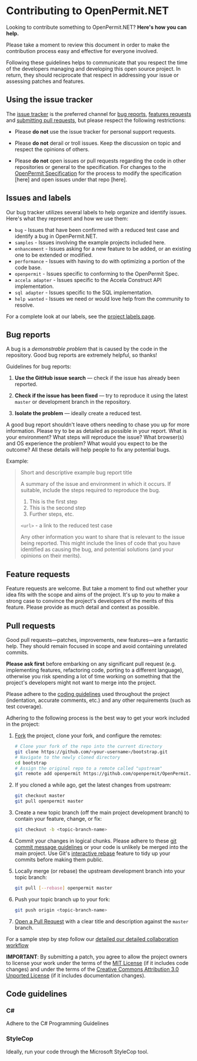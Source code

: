 # Contributing to OpenPermit.NET

Looking to contribute something to OpenPermit.NET? **Here's how you can help.**

Please take a moment to review this document in order to make the contribution
process easy and effective for everyone involved.

Following these guidelines helps to communicate that you respect the time of
the developers managing and developing this open source project. In return,
they should reciprocate that respect in addressing your issue or assessing
patches and features.


## Using the issue tracker

The [issue tracker](https://github.com/twbs/bootstrap/issues) is
the preferred channel for [bug reports](#bug-reports), [features requests](#feature-requests)
and [submitting pull requests](#pull-requests), but please respect the following
restrictions:

* Please **do not** use the issue tracker for personal support requests. 

* Please **do not** derail or troll issues. Keep the discussion on topic and
  respect the opinions of others.

* Please **do not** open issues or pull requests regarding the code in other repositories or general to the specification. 
  For changes to the [OpenPermit Specification](http://www.openpermit.org/docs/index.html) for the process to modify the 
  specification [here] and open issues under that repo [here].

## Issues and labels

Our bug tracker utilizes several labels to help organize and identify issues. Here's what they represent and how we use them:

- `bug` - Issues that have been confirmed with a reduced test case and identify a bug in OpenPermit.NET.
- `samples` - Issues involving the example projects included here.
- `enhancement` - Issues asking for a new feature to be added, or an existing one to be extended or modified.
- `performance` - Issues with having to do with optimizing a portion of the code base.
- `openpermit` - Issues specific to conforming to the OpenPermit Spec.
- `accela adapter` - Issues specific to the Accela Construct API implementation.
- `sql adapter` - Issues specific to the SQL implementation.
- `help wanted` - Issues we need or would love help from the community to resolve.


For a complete look at our labels, see the [project labels page](https://github.com/openpermit/OpenPermit.NET/labels).


## Bug reports

A bug is a _demonstrable problem_ that is caused by the code in the repository.
Good bug reports are extremely helpful, so thanks!

Guidelines for bug reports:

1. **Use the GitHub issue search** &mdash; check if the issue has already been
   reported.

2. **Check if the issue has been fixed** &mdash; try to reproduce it using the
   latest `master` or development branch in the repository.

3. **Isolate the problem** &mdash; ideally create a reduced test.

A good bug report shouldn't leave others needing to chase you up for more
information. Please try to be as detailed as possible in your report. What is
your environment? What steps will reproduce the issue? What browser(s) and OS
experience the problem? What would you expect to be the outcome? All these details
will help people to fix any potential bugs.

Example:

> Short and descriptive example bug report title
>
> A summary of the issue and environment in which it occurs. If
> suitable, include the steps required to reproduce the bug.
>
> 1. This is the first step
> 2. This is the second step
> 3. Further steps, etc.
>
> `<url>` - a link to the reduced test case
>
> Any other information you want to share that is relevant to the issue being
> reported. This might include the lines of code that you have identified as
> causing the bug, and potential solutions (and your opinions on their
> merits).

## Feature requests

Feature requests are welcome. But take a moment to find out whether your idea
fits with the scope and aims of the project. It's up to *you* to make a strong
case to convince the project's developers of the merits of this feature. Please
provide as much detail and context as possible.


## Pull requests

Good pull requests—patches, improvements, new features—are a fantastic
help. They should remain focused in scope and avoid containing unrelated
commits.

**Please ask first** before embarking on any significant pull request (e.g.
implementing features, refactoring code, porting to a different language),
otherwise you risk spending a lot of time working on something that the
project's developers might not want to merge into the project.

Please adhere to the [coding guidelines](#code-guidelines) used throughout the
project (indentation, accurate comments, etc.) and any other requirements
(such as test coverage).

Adhering to the following process is the best way to get your work
included in the project:

1. [Fork](https://help.github.com/fork-a-repo/) the project, clone your fork,
   and configure the remotes:

   ```bash
   # Clone your fork of the repo into the current directory
   git clone https://github.com/<your-username>/bootstrap.git
   # Navigate to the newly cloned directory
   cd bootstrap
   # Assign the original repo to a remote called "upstream"
   git remote add openpermit https://github.com/openpermit/OpenPermit.NET.git
   ```

2. If you cloned a while ago, get the latest changes from upstream:

   ```bash
   git checkout master
   git pull openpermit master
   ```

3. Create a new topic branch (off the main project development branch) to
   contain your feature, change, or fix:

   ```bash
   git checkout -b <topic-branch-name>
   ```

4. Commit your changes in logical chunks. Please adhere to these [git commit
   message guidelines](http://tbaggery.com/2008/04/19/a-note-about-git-commit-messages.html)
   or your code is unlikely be merged into the main project. Use Git's
   [interactive rebase](https://help.github.com/articles/interactive-rebase)
   feature to tidy up your commits before making them public.

5. Locally merge (or rebase) the upstream development branch into your topic branch:

   ```bash
   git pull [--rebase] openpermit master
   ```

6. Push your topic branch up to your fork:

   ```bash
   git push origin <topic-branch-name>
   ```

7. [Open a Pull Request](https://help.github.com/articles/using-pull-requests/)
    with a clear title and description against the `master` branch.
    

For a sample step by step follow our [detailed our detailed collaboration workflow](https://github.com/openpermit/openpermit.github.io/wiki/Collaboration-Workflow)

**IMPORTANT**: By submitting a patch, you agree to allow the project owners to
license your work under the terms of the [MIT License](LICENSE) (if it
includes code changes) and under the terms of the
[Creative Commons Attribution 3.0 Unported License](docs/LICENSE)
(if it includes documentation changes).


## Code guidelines

### C#

Adhere to the C# Programming Guidelines

### StyleCop

Ideally, run your code through the Microsoft StyleCop tool.
